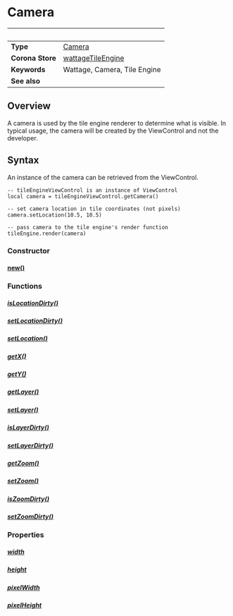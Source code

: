# Camera

|                      | &nbsp;
| -------------------- | ---------------------------------------------------------------
| __Type__             | [Camera](type_camera.markdown)
| __Corona Store__     | [wattageTileEngine](http://store.coronalabs.com/plugin/wattageTileEngine)
| __Keywords__         | Wattage, Camera, Tile Engine
| __See also__         |

## Overview

A camera is used by the tile engine renderer to determine what is
visible.  In typical usage, the camera will be created by the ViewControl
and not the developer.

## Syntax

An instance of the camera can be retrieved from the ViewControl.

	-- tileEngineViewControl is an instance of ViewControl
	local camera = tileEngineViewControl.getCamera()

	-- set camera location in tile coordinates (not pixels)
	camera.setLocation(10.5, 10.5)

	-- pass camera to the tile engine's render function
	tileEngine.render(camera)

### Constructor

#### [new()](new.markdown)

### Functions

##### [isLocationDirty()](isLocationDirty.markdown)
##### [setLocationDirty()](setLocationDirty.markdown)
##### [setLocation()](setLocation.markdown)
##### [getX()](getX.markdown)
##### [getY()](getY.markdown)
##### [getLayer()](getLayer.markdown)
##### [setLayer()](setLayer.markdown)
##### [isLayerDirty()](isLayerDirty.markdown)
##### [setLayerDirty()](setLayerDirty.markdown)
##### [getZoom()](getZoom.markdown)
##### [setZoom()](setZoom.markdown)
##### [isZoomDirty()](isZoomDirty.markdown)
##### [setZoomDirty()](setZoomDirty.markdown)

### Properties

##### [width](width.markdown)
##### [height](height.markdown)
##### [pixelWidth](pixelWidth.markdown)
##### [pixelHeight](pixelHeight.markdown)
